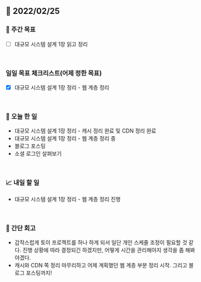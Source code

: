 ## 📅 2022/02/25


### 👏 주간 목표

- [ ] 대규모 시스템 설계 1장 읽고 정리

<br/>

### 일일 목표 체크리스트(어제 정한 목표)

- [x] 대규모 시스템 설계 1장 정리 - 웹 계층 정리

<br/>

### 💯 오늘 한 일

- 대규모 시스템 설계 1장 정리 - 캐시 정리 완료 및 CDN 정리 완료
- 대규모 시스템 설계 1장 정리 - 웹 계층 정리 중
- 블로그 포스팅
- 소셜 로그인 살펴보기

<br/>

### 📈 내일 할 일

- 대규모 시스템 설계 1장 정리 - 웹 계층 정리 진행

<br/>

### 🤔 간단 회고

- 갑작스럽게 토이 프로젝트를 하나 하게 되서 일단 개인 스케줄 조정이 필요할 것 같다. 진행 상황에 따라 결정되긴 하겠지만, 
어떻게 시간을 관리해야지 생각을 좀 해봐야겠다.
- 캐시와 CDN 쪽 정리 마무리하고 어제 계획했던 웹 계층 부분 정리 시작. 그리고 블로그 포스팅까지! 



 




 








